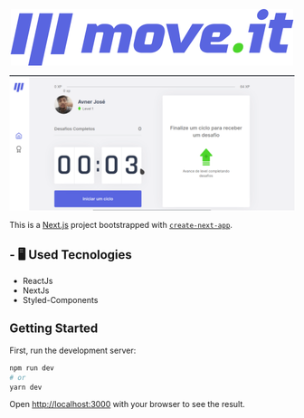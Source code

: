<p align="center">
  <img src="public/logo-full.svg"/> 
</p>

<img src="repo/nlw4.gif" /> 

This is a [Next.js](https://nextjs.org/) project bootstrapped with [`create-next-app`](https://github.com/vercel/next.js/tree/canary/packages/create-next-app).

## - 🖥️ Used Tecnologies
 - ReactJs
 - NextJs
 - Styled-Components

## Getting Started

First, run the development server:

```bash
npm run dev
# or
yarn dev
```

Open [http://localhost:3000](http://localhost:3000) with your browser to see the result.
